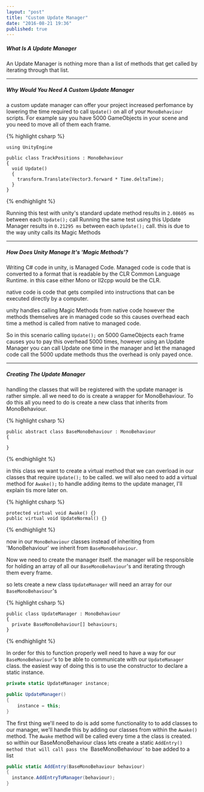 ```yaml
---
layout: "post"
title: "Custom Update Manager"
date: "2016-08-21 19:36"
published: true
---
```


##### What Is A Update Manager
An Update Manager is nothing more than a list of methods that get called by iterating through that list.

---

##### Why Would You Need A Custom Update Manager

a custom update manager can offer your project increased perfomance by
lowering the time required to call `Update()` on all of your `MonoBehaviour` scripts. For example say you have 5000 GameObjects in your scene and you need to move all of them each frame.

{% highlight csharp %}
```
using UnityEngine

public class TrackPositions : MonoBehaviour
{
  void Update()
  {
    transform.Translate(Vector3.forward * Time.deltaTime);
  }
}
```
{% endhighlight %}


Running this test with unity's standard update method results in `2.08605 ms` between each `Update();` call Running the same test using this Update Manager results in `0.21295 ms` between each `Update();` call. this is due to the way unity calls its Magic Methods

---

##### How Does Unity Manage It's 'Magic Methods'?
Writing C# code in unity, is Managed Code. Managed code is code that is converted to a format that is readable by the CLR Common Language Runtime. in this case either Mono or Il2cpp would be the CLR.

native code is code that gets compiled into instructions that can be executed directly by a computer.

unity handles calling Magic Methods from native code however the methods themselves are in managed code so this causes overhead each time a method is called from native to managed code.

So in this scenario calling `Update();` on 5000 GameObjects each frame causes you to pay this overhead 5000 times, however using an Update Manager you can call Update one time in the manager and let the managed code call the 5000 update methods thus the overhead is only payed once.

---

##### Creating The Update Manager

handling the classes that will be registered with the update manager is rather simple. all we need to do is create a wrapper for MonoBehaviour. To do this all you need to do is create a new class that inherits from MonoBehaviour.

{% highlight csharp %}
```
public abstract class BaseMonoBehaviour : MonoBehaviour
{

}
```
{% endhighlight %}

in this class we want to create a virtual method that we can overload in our classes that require `Update();` to be called. we will also need to add a virtual method for `Awake();` to handle adding items to the update manager, I'll explain tis more later on.

{% highlight csharp %}
```
protected virtual void Awake() {}
public virtual void UpdateNormal() {}
```
{% endhighlight %}

now in our `MonoBehaviour` classes instead of inheriting from 'MonoBehaviour' we inherit from `BaseMonoBehaviour`.

Now we need to create the manager itself. the manager will be responsible for holding an array of all our `BaseMonoBehaviour`'s and iterating through them every frame.

so lets create a new class `UpdateManager` will need an array for our `BaseMonoBehaviour`'s

{% highlight csharp %}
```
public class UpdateManager : MonoBehaviour
{
  private BaseMonoBehaviour[] behaviours;
}
```
{% endhighlight %}

In order for this to function properly well need to have a way for our `BaseMonoBehaviour`'s to be able to communicate with our `UpdateManager` class. the easiest way of doing this is to use the constructor to declare a static instance.

```csharp
private static UpdateManager instance;

public UpdateManager()
{
    instance = this;
}
```


The first thing we'll need to do is add some functionality to to add classes to our manager, we'll handle this by adding our classes from within the `Awake()` method. The `Awake` method will be called every time a the class is created. so within our BaseMonoBehaviour class lets create a static `AddEntry() method that will call pass the `BaseMonoBehaviour` to bae added to a list

```csharp
public static AddEntry(BaseMonoBehaviour behaviour)
{
  instance.AddEntryToManager(behaviour);
}

```
